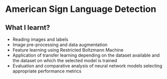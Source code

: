 # American Sign Language Detection

## What I learnt?
- Reading images and labels
- Image pre-processing and data augmentation
- Feature learning using Restricted Boltzmann Machine
- Application of transfer learning depending on the dataset available and the dataset on which the selected model is trained
- Evaluation and comparative analysis of neural network models selecting appropriate performance metrics
